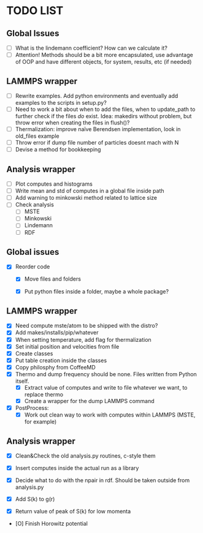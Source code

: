 TODO LIST
=========

Global Issues
-------------

- [ ] What is the lindemann coefficient? How can we calculate it?
- [ ] Attention! Methods should be a bit more encapsulated, use
      advantage of OOP and have different objects, for system,
      results, etc (if needed)

LAMMPS wrapper
--------------

- [ ] Rewrite examples. Add python environments and eventually
      add examples to the scripts in setup.py?
- [ ] Need to work a bit about when to add the files, when to 
      update_path to further check if the files *do* exist.
      Idea: makedirs without problem, but throw error when creating
      the files in flush()?
- [ ] Thermalization: improve naïve Berendsen implementation, look in
      old_files example
- [ ] Throw error if dump file number of particles doesnt mach with N
- [ ] Devise a method for bookkeeping

Analysis wrapper
----------------

- [ ] Plot computes and histograms
- [ ] Write mean and std of computes in a global file inside path
- [ ] Add warning to minkowski method related to lattice size
- [ ] Check analysis
  * [ ] MSTE
  * [ ] Minkowski
  * [ ] Lindemann
  * [ ] RDF

Global issues
-------------

- [X] Reorder code
  * [X] Move files and folders
  * [X] Put python files inside a folder, maybe a whole package?


LAMMPS wrapper
--------------

- [X] Need compute mste/atom to be shipped with the distro?
- [X] Add makes/installs/pip/whatever
- [X] When setting temperature, add flag for thermalization
- [X] Set initial position and velocities from file
- [X] Create classes
- [X] Put table creation inside the classes
- [X] Copy philosphy from CoffeeMD
- [X] Thermo and dump frequency should be none. Files written from 
      Python itself. 
  * [X] Extract value of computes and write to file whatever
        we want, to replace thermo
  * [X] Create a wrapper for the dump LAMMPS command
- [X] PostProcess:
  * [X] Work out clean way to work with computes within LAMMPS (MSTE, 
        for example)

Analysis wrapper
----------------

- [X] Clean&Check the old analysis.py routines, c-style them
- [X] Insert computes inside the actual run as a library
- [X] Decide what to do with the npair in rdf. Should be taken
      outside from analysis.py
- [X] Add S(k) to g(r)
- [X] Return value of peak of S(k) for low momenta


- [O] Finish Horowitz potential
